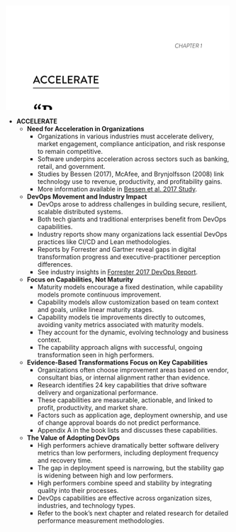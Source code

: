![accelerate-ch01](accelerate-ch01.best.png)

- **ACCELERATE**
  - **Need for Acceleration in Organizations**
    - Organizations in various industries must accelerate delivery, market engagement, compliance anticipation, and risk response to remain competitive.  
    - Software underpins acceleration across sectors such as banking, retail, and government.  
    - Studies by Bessen (2017), McAfee, and Brynjolfsson (2008) link technology use to revenue, productivity, and profitability gains.  
    - More information available in [Bessen et al. 2017 Study](https://doi.org/10.2139/ssrn.2621629).
  - **DevOps Movement and Industry Impact**
    - DevOps arose to address challenges in building secure, resilient, scalable distributed systems.  
    - Both tech giants and traditional enterprises benefit from DevOps capabilities.  
    - Industry reports show many organizations lack essential DevOps practices like CI/CD and Lean methodologies.  
    - Reports by Forrester and Gartner reveal gaps in digital transformation progress and executive-practitioner perception differences.  
    - See industry insights in [Forrester 2017 DevOps Report](https://go.forrester.com/research/).
  - **Focus on Capabilities, Not Maturity**
    - Maturity models encourage a fixed destination, while capability models promote continuous improvement.  
    - Capability models allow customization based on team context and goals, unlike linear maturity stages.  
    - Capability models tie improvements directly to outcomes, avoiding vanity metrics associated with maturity models.  
    - They account for the dynamic, evolving technology and business context.  
    - The capability approach aligns with successful, ongoing transformation seen in high performers.
  - **Evidence-Based Transformations Focus on Key Capabilities**
    - Organizations often choose improvement areas based on vendor, consultant bias, or internal alignment rather than evidence.  
    - Research identifies 24 key capabilities that drive software delivery and organizational performance.  
    - These capabilities are measurable, actionable, and linked to profit, productivity, and market share.  
    - Factors such as application age, deployment ownership, and use of change approval boards do not predict performance.  
    - Appendix A in the book lists and discusses these capabilities.
  - **The Value of Adopting DevOps**
    - High performers achieve dramatically better software delivery metrics than low performers, including deployment frequency and recovery time.  
    - The gap in deployment speed is narrowing, but the stability gap is widening between high and low performers.  
    - High performers combine speed and stability by integrating quality into their processes.  
    - DevOps capabilities are effective across organization sizes, industries, and technology types.  
    - Refer to the book’s next chapter and related research for detailed performance measurement methodologies.
